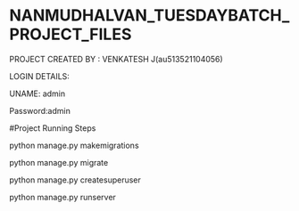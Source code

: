  # NANMUDHALVAN_TUESDAYBATCH_PROJECT_FILES

PROJECT CREATED BY : VENKATESH J(au513521104056)

LOGIN DETAILS:

UNAME: admin

Password:admin

#Project Running Steps

python manage.py makemigrations

python manage.py migrate

python manage.py createsuperuser

python manage.py runserver
